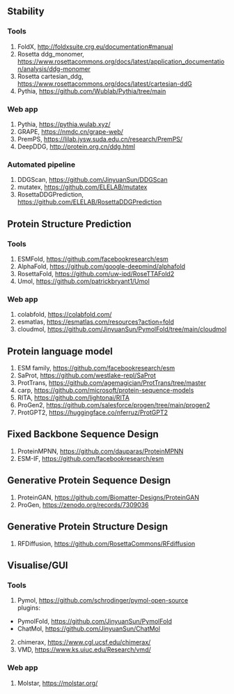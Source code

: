 
## Stability
### Tools
1. FoldX, http://foldxsuite.crg.eu/documentation#manual  
2. Rosetta ddg_monomer, https://www.rosettacommons.org/docs/latest/application_documentation/analysis/ddg-monomer  
3. Rosetta cartesian_ddg, https://www.rosettacommons.org/docs/latest/cartesian-ddG  
4. Pythia, https://github.com/Wublab/Pythia/tree/main  

### Web app
1. Pythia, https://pythia.wulab.xyz/  
2. GRAPE, https://nmdc.cn/grape-web/  
3. PremPS, https://lilab.jysw.suda.edu.cn/research/PremPS/  
4. DeepDDG, http://protein.org.cn/ddg.html  

### Automated pipeline
1. DDGScan, https://github.com/JinyuanSun/DDGScan  
2. mutatex, https://github.com/ELELAB/mutatex  
3. RosettaDDGPrediction, https://github.com/ELELAB/RosettaDDGPrediction  

## Protein Structure Prediction
### Tools
1. ESMFold, https://github.com/facebookresearch/esm    
2. AlphaFold, https://github.com/google-deepmind/alphafold  
3. RosettaFold, https://github.com/uw-ipd/RoseTTAFold2  
4. Umol, https://github.com/patrickbryant1/Umol  
### Web app
1. colabfold, https://colabfold.com/
2. esmatlas, https://esmatlas.com/resources?action=fold  
3. cloudmol, https://github.com/JinyuanSun/PymolFold/tree/main/cloudmol

## Protein language model
1. ESM family, https://github.com/facebookresearch/esm  
2. SaProt, https://github.com/westlake-repl/SaProt  
3. ProtTrans, https://github.com/agemagician/ProtTrans/tree/master  
4. carp, https://github.com/microsoft/protein-sequence-models  
5. RITA, https://github.com/lightonai/RITA  
6. ProGen2, https://github.com/salesforce/progen/tree/main/progen2  
7. ProtGPT2, https://huggingface.co/nferruz/ProtGPT2  

## Fixed Backbone Sequence Design
1. ProteinMPNN, https://github.com/dauparas/ProteinMPNN  
2. ESM-IF, https://github.com/facebookresearch/esm  

## Generative Protein Sequence Design
1. ProteinGAN, https://github.com/Biomatter-Designs/ProteinGAN  
2. ProGen, https://zenodo.org/records/7309036  

## Generative Protein Structure Design
1. RFDiffusion, https://github.com/RosettaCommons/RFdiffusion  

## Visualise/GUI
### Tools
1. Pymol, https://github.com/schrodinger/pymol-open-source  
plugins:
- PymolFold, https://github.com/JinyuanSun/PymolFold
- ChatMol, https://github.com/JinyuanSun/ChatMol 
2. chimerax, https://www.cgl.ucsf.edu/chimerax/  
3. VMD, https://www.ks.uiuc.edu/Research/vmd/  
### Web app
1. Molstar, https://molstar.org/  

